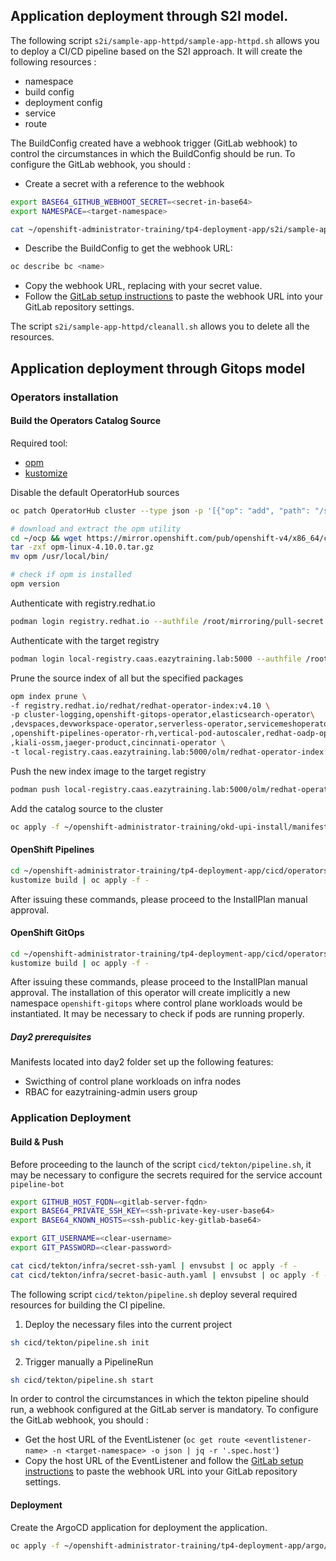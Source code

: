 ## Application deployment through S2I model. 

The following script `s2i/sample-app-httpd/sample-app-httpd.sh` allows you to deploy a CI/CD pipeline based on the S2I approach. It will create the following resources : 
- namespace 
- build config
- deployment config 
- service
- route

The BuildConfig created have a webhook trigger (GitLab webhook) to control the circumstances in which the BuildConfig should be run. To configure the GitLab webhook, you should : 

- Create a secret with a reference to the webhook

```sh 
export BASE64_GITHUB_WEBHOOT_SECRET=<secret-in-base64>
export NAMESPACE=<target-namespace>

cat ~/openshift-administrator-training/tp4-deployment-app/s2i/sample-app-httpd/openshift/templates/gitlab-secret-webhook.yaml | envsubst | oc apply -f -
```

- Describe the BuildConfig to get the webhook URL: 

```sh 
oc describe bc <name>
```
- Copy the webhook URL, replacing <secret> with your secret value.
- Follow the [GitLab setup instructions](https://docs.github.com/en/webhooks-and-events/webhooks/creating-webhooks) to paste the webhook URL into your GitLab repository settings.


The script `s2i/sample-app-httpd/cleanall.sh` allows you to delete all the resources.  


## Application deployment through Gitops model 

### Operators installation

#### Build the Operators Catalog Source 

Required tool: 
- [opm](https://mirror.openshift.com/pub/openshift-v4/x86_64/clients/ocp/4.10.0/opm-linux-4.10.0.tar.gz)
- [kustomize](https://kubectl.docs.kubernetes.io/installation/kustomize/binaries/)

Disable the default OperatorHub sources
```sh
oc patch OperatorHub cluster --type json -p '[{"op": "add", "path": "/spec/disableAllDefaultSources", "value": true}]'
```

```sh 
# download and extract the opm utility
cd ~/ocp && wget https://mirror.openshift.com/pub/openshift-v4/x86_64/clients/ocp/4.10.0/opm-linux-4.10.0.tar.gz
tar -zxf opm-linux-4.10.0.tar.gz
mv opm /usr/local/bin/

# check if opm is installed
opm version
```

Authenticate with registry.redhat.io 
```sh 
podman login registry.redhat.io --authfile /root/mirroring/pull-secret.json
```

Authenticate with the target registry
```sh
podman login local-registry.caas.eazytraining.lab:5000 --authfile /root/mirroring/pull-secret.json
```

Prune the source index of all but the specified packages
```sh
opm index prune \
-f registry.redhat.io/redhat/redhat-operator-index:v4.10 \
-p cluster-logging,openshift-gitops-operator,elasticsearch-operator\
,devspaces,devworkspace-operator,serverless-operator,servicemeshoperator\
,openshift-pipelines-operator-rh,vertical-pod-autoscaler,redhat-oadp-operator\
,kiali-ossm,jaeger-product,cincinnati-operator \
-t local-registry.caas.eazytraining.lab:5000/olm/redhat-operator-index:v4.10
```

Push the new index image to the target registry
```sh
podman push local-registry.caas.eazytraining.lab:5000/olm/redhat-operator-index:v4.10
```

Add the catalog source to the cluster
```sh 
oc apply -f ~/openshift-administrator-training/okd-upi-install/manifests/catalogSource.yaml
```


#### OpenShift Pipelines 
```sh 
cd ~/openshift-administrator-training/tp4-deployment-app/cicd/operators/pipelines
kustomize build | oc apply -f - 
```

After issuing these commands, please proceed to the InstallPlan manual approval. 


#### OpenShift GitOps 
```sh 
cd ~/openshift-administrator-training/tp4-deployment-app/cicd/operators/gitops
kustomize build | oc apply -f - 
```

After issuing these commands, please proceed to the InstallPlan manual approval. The installation of this operator will create implicitly a new namespace `openshift-gitops` where control plane workloads would be instantiated. 
It may be necessary to check if pods are running properly. 

##### Day2 prerequisites

Manifests located into day2 folder set up the following features: 
- Swicthing of control plane workloads on infra nodes
- RBAC for eazytraining-admin users group


### Application Deployment 

#### Build & Push

Before proceeding to the launch of the script `cicd/tekton/pipeline.sh`, it may be necessary to configure the secrets required for the service account  `pipeline-bot`

```sh
export GITHUB_HOST_FQDN=<gitlab-server-fqdn>
export BASE64_PRIVATE_SSH_KEY=<ssh-private-key-user-base64>
export BASE64_KNOWN_HOSTS=<ssh-public-key-gitlab-base64>

export GIT_USERNAME=<clear-username>
export GIT_PASSWORD=<clear-password>

cat cicd/tekton/infra/secret-ssh-yaml | envsubst | oc apply -f - 
cat cicd/tekton/infra/secret-basic-auth.yaml | envsubst | oc apply -f - 
```

The following script `cicd/tekton/pipeline.sh` deploy several required resources for building the CI pipeline. 


1. Deploy the necessary files into the current project 

```sh
sh cicd/tekton/pipeline.sh init 
```

2. Trigger manually a PipelineRun

```sh 
sh cicd/tekton/pipeline.sh start
```

In order to control the circumstances in which the tekton pipeline should run, a webhook configured at the GitLab server is mandatory. To configure the GitLab webhook, you should : 

- Get the host URL of the EventListener (`oc get route <eventlistener-name> -n <target-namespace> -o json | jq -r '.spec.host'`)
- Copy the host URL of the EventListener and follow the [GitLab setup instructions](https://docs.github.com/en/webhooks-and-events/webhooks/creating-webhooks) to paste the webhook URL into your GitLab repository settings.


#### Deployment 

Create the ArgoCD application for deployment the application. 

```sh 
oc apply -f ~/openshift-administrator-training/tp4-deployment-app/argo/app.yaml
```
